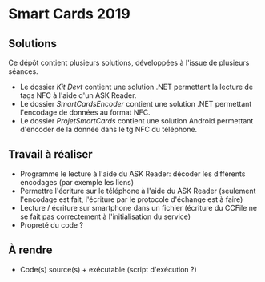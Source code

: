 # Smart Cards 2019

## Solutions

Ce dépôt contient plusieurs solutions, développées à l'issue de plusieurs séances.
* Le dossier *Kit Devt* contient une solution .NET permettant la lecture de tags NFC à l'aide d'un ASK Reader.
* Le dossier *SmartCardsEncoder* contient une solution .NET permettant l'encodage de données au format NFC.
* Le dossier *ProjetSmartCards* contient une solution Android permettant d'encoder de la donnée dans le tg NFC du téléphone.

## Travail à réaliser

 * Programme le lecture à l'aide du ASK Reader: décoder les différents encodages (par exemple les liens)
 * Permettre l'écriture sur le téléphone à l'aide du ASK Reader (seulement l'encodage est fait, l'écriture par le protocole d'échange est à faire)
 * Lecture / écriture sur smartphone dans un fichier (écriture du CCFile ne se fait pas correctement à l'initialisation du service)
 * Propreté du code ?

## À rendre

 * Code(s) source(s) + exécutable (script d'exécution ?)